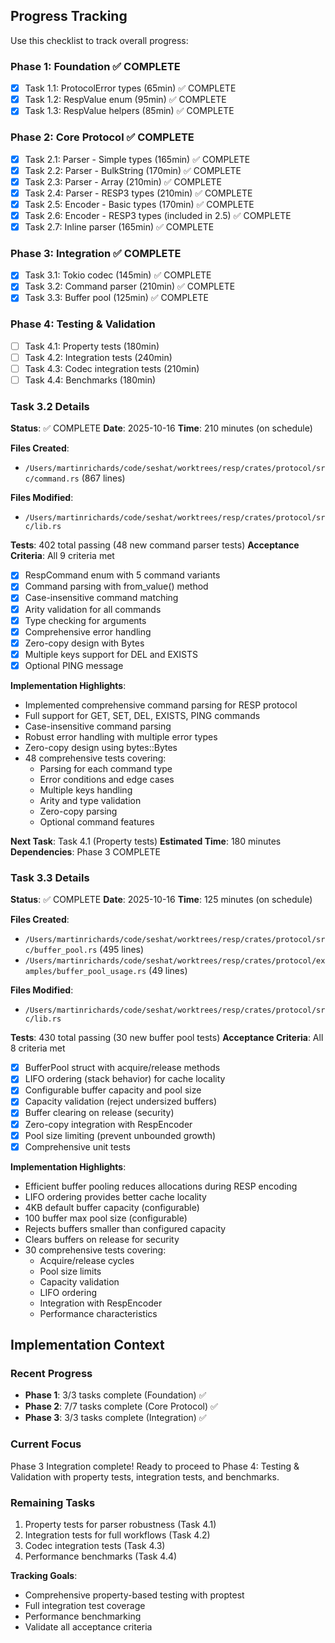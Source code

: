 ## Progress Tracking

Use this checklist to track overall progress:

### Phase 1: Foundation ✅ COMPLETE
- [x] Task 1.1: ProtocolError types (65min) ✅ COMPLETE
- [x] Task 1.2: RespValue enum (95min) ✅ COMPLETE
- [x] Task 1.3: RespValue helpers (85min) ✅ COMPLETE

### Phase 2: Core Protocol ✅ COMPLETE
- [x] Task 2.1: Parser - Simple types (165min) ✅ COMPLETE
- [x] Task 2.2: Parser - BulkString (170min) ✅ COMPLETE
- [x] Task 2.3: Parser - Array (210min) ✅ COMPLETE
- [x] Task 2.4: Parser - RESP3 types (210min) ✅ COMPLETE
- [x] Task 2.5: Encoder - Basic types (170min) ✅ COMPLETE
- [x] Task 2.6: Encoder - RESP3 types (included in 2.5) ✅ COMPLETE
- [x] Task 2.7: Inline parser (165min) ✅ COMPLETE

### Phase 3: Integration ✅ COMPLETE
- [x] Task 3.1: Tokio codec (145min) ✅ COMPLETE
- [x] Task 3.2: Command parser (210min) ✅ COMPLETE
- [x] Task 3.3: Buffer pool (125min) ✅ COMPLETE

### Phase 4: Testing & Validation
- [ ] Task 4.1: Property tests (180min)
- [ ] Task 4.2: Integration tests (240min)
- [ ] Task 4.3: Codec integration tests (210min)
- [ ] Task 4.4: Benchmarks (180min)

### Task 3.2 Details

**Status**: ✅ COMPLETE
**Date**: 2025-10-16
**Time**: 210 minutes (on schedule)

**Files Created**:
- `/Users/martinrichards/code/seshat/worktrees/resp/crates/protocol/src/command.rs` (867 lines)

**Files Modified**:
- `/Users/martinrichards/code/seshat/worktrees/resp/crates/protocol/src/lib.rs`

**Tests**: 402 total passing (48 new command parser tests)
**Acceptance Criteria**: All 9 criteria met
- [x] RespCommand enum with 5 command variants
- [x] Command parsing with from_value() method
- [x] Case-insensitive command matching
- [x] Arity validation for all commands
- [x] Type checking for arguments
- [x] Comprehensive error handling
- [x] Zero-copy design with Bytes
- [x] Multiple keys support for DEL and EXISTS
- [x] Optional PING message

**Implementation Highlights**:
- Implemented comprehensive command parsing for RESP protocol
- Full support for GET, SET, DEL, EXISTS, PING commands
- Case-insensitive command parsing
- Robust error handling with multiple error types
- Zero-copy design using bytes::Bytes
- 48 comprehensive tests covering:
  - Parsing for each command type
  - Error conditions and edge cases
  - Multiple keys handling
  - Arity and type validation
  - Zero-copy parsing
  - Optional command features

**Next Task**: Task 4.1 (Property tests)
**Estimated Time**: 180 minutes
**Dependencies**: Phase 3 COMPLETE

### Task 3.3 Details

**Status**: ✅ COMPLETE
**Date**: 2025-10-16
**Time**: 125 minutes (on schedule)

**Files Created**:
- `/Users/martinrichards/code/seshat/worktrees/resp/crates/protocol/src/buffer_pool.rs` (495 lines)
- `/Users/martinrichards/code/seshat/worktrees/resp/crates/protocol/examples/buffer_pool_usage.rs` (49 lines)

**Files Modified**:
- `/Users/martinrichards/code/seshat/worktrees/resp/crates/protocol/src/lib.rs`

**Tests**: 430 total passing (30 new buffer pool tests)
**Acceptance Criteria**: All 8 criteria met
- [x] BufferPool struct with acquire/release methods
- [x] LIFO ordering (stack behavior) for cache locality
- [x] Configurable buffer capacity and pool size
- [x] Capacity validation (reject undersized buffers)
- [x] Buffer clearing on release (security)
- [x] Zero-copy integration with RespEncoder
- [x] Pool size limiting (prevent unbounded growth)
- [x] Comprehensive unit tests

**Implementation Highlights**:
- Efficient buffer pooling reduces allocations during RESP encoding
- LIFO ordering provides better cache locality
- 4KB default buffer capacity (configurable)
- 100 buffer max pool size (configurable)
- Rejects buffers smaller than configured capacity
- Clears buffers on release for security
- 30 comprehensive tests covering:
  - Acquire/release cycles
  - Pool size limits
  - Capacity validation
  - LIFO ordering
  - Integration with RespEncoder
  - Performance characteristics

## Implementation Context

### Recent Progress
- **Phase 1**: 3/3 tasks complete (Foundation) ✅
- **Phase 2**: 7/7 tasks complete (Core Protocol) ✅
- **Phase 3**: 3/3 tasks complete (Integration) ✅

### Current Focus
Phase 3 Integration complete! Ready to proceed to Phase 4: Testing & Validation with property tests, integration tests, and benchmarks.

### Remaining Tasks
1. Property tests for parser robustness (Task 4.1)
2. Integration tests for full workflows (Task 4.2)
3. Codec integration tests (Task 4.3)
4. Performance benchmarks (Task 4.4)

**Tracking Goals**:
- Comprehensive property-based testing with proptest
- Full integration test coverage
- Performance benchmarking
- Validate all acceptance criteria